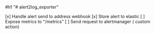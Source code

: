 #h1 "# alert2log_exporter" 

[x] Handle alert send to address webhook
[x] Store alert to elastic
[ ] Expose metrics to "/metrics"
[ ] Send request to alertmanager ( custom action)


